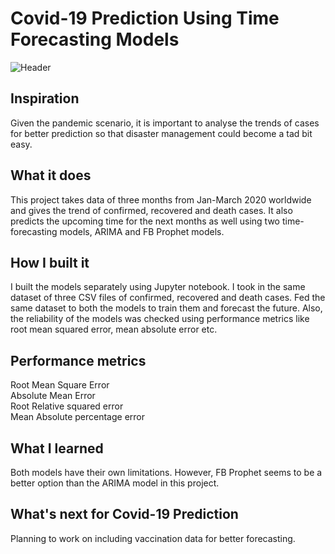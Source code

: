 # Covid-19 Prediction Using Time Forecasting Models
![Header](https://github.com/krishnan166/Covid-19-Prediction-ARIMA-FB-Prophet/blob/main/covid-19.jpg)

## Inspiration
Given the pandemic scenario, it is important to analyse the trends of cases for better prediction so that disaster management could become a tad bit easy. <br/>

## What it does
This project takes data of three months from Jan-March 2020 worldwide and gives the trend of confirmed, recovered and death cases. It also predicts the upcoming time for the next months as well using two time-forecasting models, ARIMA and FB Prophet models.<br/>

## How I built it
I built the models separately using Jupyter notebook. I took in the same dataset of three CSV files of confirmed, recovered and death cases. Fed the same dataset to both the models to train them and forecast the future. Also, the reliability of the models was checked using performance metrics like root mean squared error, mean absolute error etc. <br/>

## Performance metrics
Root Mean Square Error <br/>
Absolute Mean Error <br/>
Root Relative squared error <br/>
Mean Absolute percentage error <br/>


## What I learned
Both models have their own limitations. However, FB Prophet seems to be a better option than the ARIMA model in this project.<br/>

## What's next for Covid-19 Prediction
Planning to work on including vaccination data for better forecasting.<br/>

